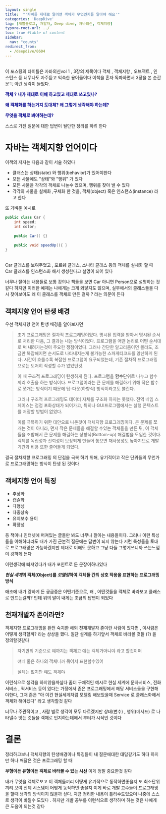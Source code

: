 ```yaml
---
layout: single
title:  "'자바를 제대로 알려면 객체가 무엇인지를 알아야 해요'"
categories: 'DeepDive'
tag: [개발블로그, 개발자, Deep dive, 자바의신, 객체지향]
typora-root-url: ../
toc: true #table of content
sidebar:
  nav: "counts"
redirect_from:
  - /deepdive/0604
---
```

<br>
이 포스팅의 타이틀은 자바의신vol 1 ,  3장의 제목이다
객체 , 객체지향 , 오브젝트 , 인스턴스 등 너무나도  자주듣고 익숙한 용어들이다
이책을 혼자 독파하면서 3장을 본 순간 문득 이런 생각이 들었다.  

<span style="color: darkblue;">**객체 ? 내가 제대로 이해 하고있고 제대로 쓰고있나?**</span>   

<span style="color: darkblue;">**왜 객체화를 하는거지 도대체? 왜 그렇게 생각해야 하는데?**</span>

<span style="color: darkblue;">**무엇을 객체로 봐야하는데?**</span>

스스로 가진 질문에 대한 답변이 될만한 정리를 하려 한다

# 자바는 객체지향 언어이다

이책의 저자는 다음과 같이 서술 하였다

- 클래스는 상태(state) 와 행위(behavior)가 있어야한다
- 모든 사물에도 "상태"와 "행위" 가 있다
- 모든 사물을 각각의 객체로 나눌수 있으며, 행위를 찾아 낼 수 있다
- 각각의 사물을 실체화 ,구체화 한 것을, 객체(object) 혹은 인스턴스(instance) 라고 한다

또 가벼운 예시로

```java
public class Car {
    int speed;
    int color;
    
    public Car() {}
    
    public void speedUp(){ }
}
```
<br>  
Car 클래스를 보여주었고 , 포르쉐 클래스, 소나타 클래스 등의 객체를 실체화 할 때 Car 클래스를 인스턴스화 해서 
생성한다고 설명이 되어 있다

너무나 잘아는 내용들로 보통 강의나 책들을 보면 Car 아니면 Person으로 설명하는 것 같다
하지만 이러한 예제는 나에게는 크게 와닿지도 않으며, 실무에서의 클래스들을 다시 찾아보아도  왜 이 클래스를 
객체로 만든 걸까 ? 라는 의문이 든다
<br>

## 객체지향 언어 탄생 배경

우선 객체지향 언어 탄생 배경을 알아보자면 

> 초기 프로그래밍은 절차적 프로그래밍이었다. 명시된 입력을 받아서 명시된 순서로 처리한 다음, 그 결과는 내는 방식이었다. 프로그램을 어떤 논리로 어떤 순서대로 써 내려가는것이 주요한 쟁점이었다. 그러나 간단한 알고리즘이면 몰라도, 조금만 복잡해지면 순서도로 나타내지는게 불가능한 스파게티코드를 양산하게 된다. 시간이 흐를수록 복잡한 프로그램이 요구되었는데, 기존 절차적 프로그래밍으로는 도저히 작성할 수가 없었던것. 
>
> 이 때 구조적 프로그래밍이 탄생하게 된다. 프로그램을 **함수**단위로 나누고 함수끼리 호출을 하는 방식이다. 프로그램이라는 큰 문제를 해결하기 위해 작은 함수로 쪼개는 방식이기 때문에 탑-다운(하향식) 방식이라고도 불린다.
>
> 그러나 구조적 프로그래밍도 데이터 자체를 구조화 하지는 못했다. 전역 네임 스페이스는 점점 포화상태가 되어가고, 특히나 GUI프로그램에서는 실행 콘텍스트를 저장할 방법이 없었다. 
>
> 이를 극복하기 위한 대안으로 나온것이 객체지향 프로그래밍이다. 큰 문제를 쪼개는 것이 아니라, 먼저 작은 문제들을 해결할 수있는 객체들을 만든 뒤, 이 객체들을 조합해서 큰 문제를 해결하는 상향식(Bottom-up) 해결법을 도입한 것이다. 객체를 독립성과 신뢰성이 보장되게 만들어 놓으면 재사용성도 높아지므로 개발기간과 비용 또한 줄어들게 되었다.

결국 절차지향 프로그래밍 의 단점을 극복 하기 위해, 유기적이고 작은 단위들의 무언가로 프로그래밍하는 방식이 탄생 된 것이다  


## 객체지향 언어 특징

- 추상화
- 캡슐화
- 다형성
- 다중상속
- 유지보수 용이
- 확장성 
  
등 책이나 인터넷에 퍼져있는 글들만 봐도 너무나 잘아는 내용들이다.
그러나 이런 특성들을 이해하더라도 내가  가진 근본적 질문에는 답변이 되지 않는다
저런 특성들을 토대로 프로그래밍은 가능하겠지만 제대로 이해도 못하고 
그냥 다들 그렇게쓰니까  쓰는느낌이 강하게 든다

이런생각에 빠져있다가 내가 포인트로 둔 문장이하나있다 

***현실 세계*의 객체(Object)를 *모델링*하여 객체들 간의 상호 작용을 표현하는 프로그래밍 방식**


애초에 내가 강하게 든 궁금증은 어떤기준으로, 왜 , 어떤것들을 객체로 바라보고 클래스로 만드는걸까? 인데
위의 말이 내게는 조금의 답변이 되었다

## 천재개발자 존이라면?

객체지향 프로그래밍을 완전 숙지한 해외 천재개발자 존이란 사람이 있다면 , 
이사람은  어떻게 생각할까? 라는 상상을 했다.
일단 설계를 하기앞서 객체로 바라볼 것들 (?) 을 정의할것같다

> 자기만의 기준으로 얘까지는 객체고  얘는 객체가아니야 라고 할것이며 
>
> 얘네 둘은 하나의 객체니까 묶어서 표현할수있어
>
> 실체는 없지만 얘도 객체야

이런식으로  생각을 하지않을까싶다
좀더 구체적인 예시로 현실 세계에 문자서비스, 전화서비스 , 퀵서비스 등이 있다는 가정에서
존은 프로그래밍에서 해당 서비스들을 구현해야한다, 그때 존은
"아 이건 현실세계처럼 모델링 해보았을때 Service 로 클래스화해서 객체화 해야겠다" 라고 생각할것 같다    

너무나 주관적이고 , 사람 별로 생각이 모두 다르겠지만
상태(변수) , 행위(메서드) 로 나타낼수 잇는 것들을 객체로 인지하는데에서  부터가 시작인 것이다 


# 결론

정리하고보니 객체지향의 탄생배경이나 특징들이 내 질문에대한 대답같기도 하다
하지만 하나 깨달은 것은 프로그래밍 할 때

 **무형이든 유형이든  객체로 바라볼 수 있는 시선**  이게 정말 중요한것 같다

내가 무엇을 객체로보고 이 객체들끼리 어떻게 유기적으로 동작하면좋을지
또 최소단위끼리 모여 전체 시스템이 어떻게 동작하면 좋을지
이게 바로 개발 고수들이 프로그래밍을 할때 생각의 방식이지 않을까 싶다.
지금 정리한 내용이 틀리수도있으며 나중에 스스로 생각이 바뀔수 도있다 . 
하지만 개발 공부를 이런식으로 생각하며 하는 것은 나에게 큰 도움이 되는것 같다



